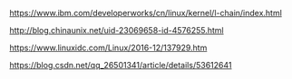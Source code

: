 https://www.ibm.com/developerworks/cn/linux/kernel/l-chain/index.html

http://blog.chinaunix.net/uid-23069658-id-4576255.html

https://www.linuxidc.com/Linux/2016-12/137929.htm

https://blog.csdn.net/qq_26501341/article/details/53612641